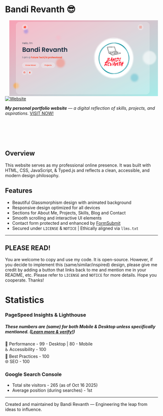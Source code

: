 # Bandi Revanth 😎

<img width=490px height=250px align=right src="https://github.com/bandirevanth/bandirevanth.github.io/blob/main/assets/demo.png"></img>

[![Website](https://img.shields.io/website-up-down-green-red/http/shields.io.svg)](https://bandirevanth.github.io/)

_**My personal portfolio website** — a digital reflection of skills, projects, and aspirations._ [VISIT NOW!](https://bandirevanth.github.io/)

<br><br><br><br>

## Overview

This website serves as my professional online presence. It was built with HTML, CSS, JavaScript, & Typed.js and reflects a clean, accessible, and modern design philosophy.

## Features
- Beautiful Glassmorphism design with animated background
- Responsive design optimized for all devices
- Sections for About Me, Projects, Skills, Blog and Contact
- Smooth scrolling and interactive UI elements
- Contact form protected and enhanced by [FormSubmit](https://formsubmit.co)
- Secured under `LICENSE` & `NOTICE` | Ethically aligned via `llms.txt`

---

## **PLEASE READ!** 
You are welcome to copy and use my code. It is open-source. However, if you decide to implement this (same/similar/inspired) design, please give me credit by adding a button that links back to me and mention me in your README, etc. Please refer to `LICENSE` and `NOTICE` for more details. Hope you cooperate. Thanks!


# Statistics
### PageSpeed Insights & Lighthouse
##### _These numbers are (same) for both Mobile & Desktop unless specifically mentioned._ ([Learn more & verify!](https://pagespeed.web.dev/analysis?url=https%3A%2F%2Fbandirevanth.github.io%2F))  
🚀 Performance    - 99 - Desktop | 80 - Mobile  
♿ Accessibility  - 100  
🌟 Best Practices - 100  
🌐 SEO            - 100

### Google Search Console
- Total site visitors - 265 (as of Oct 16 2025)
- Average position (during searches) - 1st

---

<!-- Created on / Since - May 19, 2025 -->

Created and maintained by Bandi Revanth — Engineering the leap from ideas to influence.
